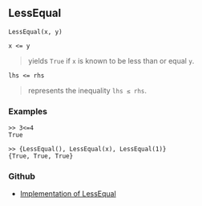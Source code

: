 ## LessEqual

```
LessEqual(x, y) 

x <= y
```

> yields `True` if `x` is known to be less than or equal `y`.

```
lhs <= rhs
```

> represents the inequality `lhs ≤ rhs`.
 
	
### Examples
 
```
>> 3<=4
True

>> {LessEqual(), LessEqual(x), LessEqual(1)}
{True, True, True}
```
### Github
* [Implementation of LessEqual](https://github.com/axkr/symja_android_library/blob/master/symja_android_library/matheclipse-core/src/main/java/org/matheclipse/core/builtin/BooleanFunctions.java#L2426) 
